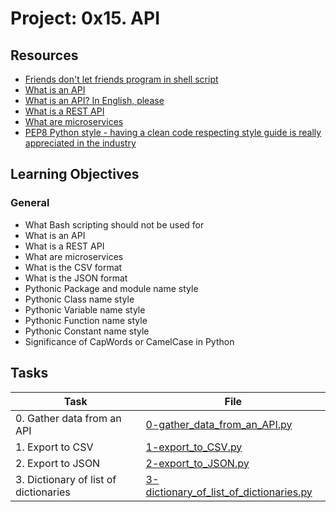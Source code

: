 # Project: 0x15. API

## Resources

* [Friends don't let friends program in shell script](https://intranet.alxswe.com/rltoken/KMFzqRAqedMf7AHHBD_43g)
* [What is an API](https://intranet.alxswe.com/rltoken/zeBO6_RNTlwaotyRRNAzoQ)
* [What is an API? In English, please](https://intranet.alxswe.com/rltoken/bf09Qp6QY44CANLzxxRbPA)
* [What is a REST API](https://intranet.alxswe.com/rltoken/fA164QWEnZxaSngBD3EPRQ)
* [What are microservices](https://intranet.alxswe.com/rltoken/n4h77IbBuDxTE3bhes_AyQ)
* [PEP8 Python style - having a clean code respecting style guide is really appreciated in the industry](https://intranet.alxswe.com/rltoken/b7V1ROY6kSRxDDKnsJoqxg)


## Learning Objectives

### General

* What Bash scripting should not be used for
* What is an API
* What is a REST API
* What are microservices
* What is the CSV format
* What is the JSON format
* Pythonic Package and module name style
* Pythonic Class name style
* Pythonic Variable name style
* Pythonic Function name style
* Pythonic Constant name style
* Significance of CapWords or CamelCase in Python
## Tasks

| Task                                  | File                                                                                 |
|---------------------------------------|--------------------------------------------------------------------------------------|
| 0. Gather data from an API            | [0-gather_data_from_an_API.py](./0-gather_data_from_an_API.py)                       |
| 1. Export to CSV                      | [1-export_to_CSV.py](./1-export_to_CSV.py)                                           |
| 2. Export to JSON                     | [2-export_to_JSON.py](./2-export_to_JSON.py)                                         |
| 3. Dictionary of list of dictionaries | [3-dictionary_of_list_of_dictionaries.py](./3-dictionary_of_list_of_dictionaries.py) |
